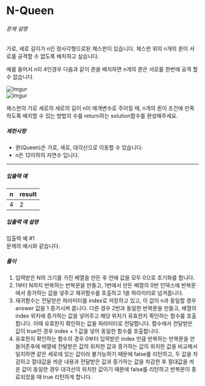 # N-Queen
###### 문제 설명

가로, 세로 길이가 n인 정사각형으로된 체스판이 있습니다. 체스판 위의 n개의 퀸이 서로를 공격할 수 없도록 배치하고 싶습니다.

예를 들어서 n이 4인경우 다음과 같이 퀸을 배치하면 n개의 퀸은 서로를 한번에 공격 할 수 없습니다.

![Imgur](https://i.imgur.com/lt2zdK6.png)  
![Imgur](https://i.imgur.com/5c5EUrq.png)

체스판의 가로 세로의 세로의 길이 n이 매개변수로 주어질 때, n개의 퀸이 조건에 만족 하도록 배치할 수 있는 방법의 수를 return하는 solution함수를 완성해주세요.

##### 제한사항

-   퀸(Queen)은 가로, 세로, 대각선으로 이동할 수 있습니다.
-   n은 12이하의 자연수 입니다.

----------

##### 입출력 예
|n|result|
|--|--|
|4|2|

##### 입출력 예 설명

입출력 예 #1  
문제의 예시와 같습니다.

##### 풀이
1. 입력받은 N의 크기를 가진 배열을 만든 후 안에 값을 모두 0으로 초기화를 합니다.
2. 1부터 N까지 반복하는 반복문을 만들고, 1번에서 만든 배열의 0번 인덱스에 반복문에서 증가하는 값을 넣주고 재귀함수를 호출하고 1을 파라미터로 넘겨줍니다.
3. 재귀함수는 전달받은 파라미터를 index로 저장하고 있고, 이 값이 n과 동일할 경우 answer 값을 1 증가시켜 줍니다. 다른 경우 2번과 동일한 반복문을 만들고, 배열의 index 위치에 증가하는 값을 넣어주고 해당 위치가 유효한지 확인하는 함수를 호출합니다. 이때 유효한지 확인하는 값을 파라미터로 전달합니다. 함수에서 전달받은 값이 true인 경우 index + 1 값을 넣어 동일한 함수를 호출합니다.
4. 유효한지 확인하는 함수의 경우 0부터 입력받은 index 만큼 반복하는 반복문을 만들어준후에 배열에 전달받은 값의 위차한 값과 증가하는 값의 위치한 값을 비교해서 일치하면 같은 세로에 있는 값이라 불가능하기 때문에 false를 리턴하고, 두 값을 차감하고 절대값을 씌운 내용과 전달받은 값과 증가하는 값을 차감한 후 절대값을 씌운 값이 동일한 경우 대각선의 위치한 값이기 때문에 false를 리턴하고 반복문이 종료되었을 때 true 리턴하게 합니다.